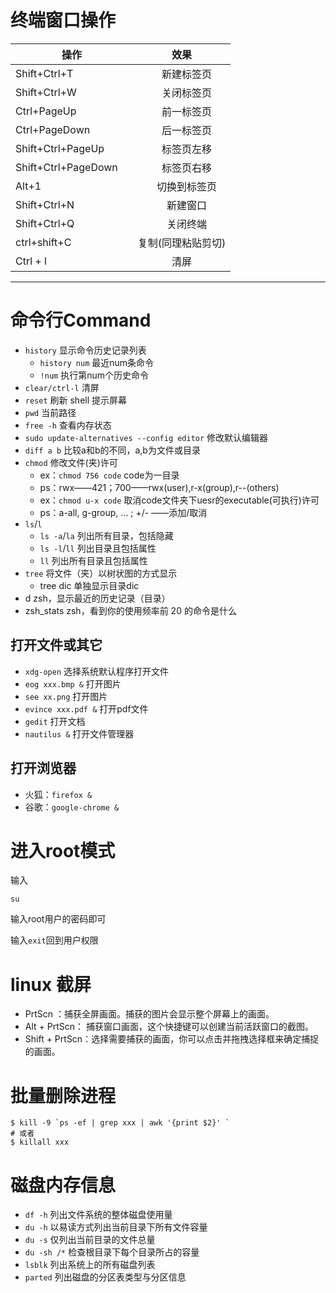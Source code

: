 # 终端窗口操作

| 操作 | 效果 |
| --- |:---:	|
| Shift+Ctrl+T　|　新建标签页 |
|Shift+Ctrl+W　|　关闭标签页 |
|Ctrl+PageUp　|　前一标签页 |
|Ctrl+PageDown　|　后一标签页 |
|Shift+Ctrl+PageUp |　标签页左移 |
|Shift+Ctrl+PageDown　|　标签页右移 |
|Alt+1　|　切换到标签页 |
|Shift+Ctrl+N　|　新建窗口 |
|Shift+Ctrl+Q　|　关闭终端 |
| ctrl+shift+C | 复制(同理粘贴剪切)|
|Ctrl + l | 清屏 |

___


# 命令行Command

+ `history`	显示命令历史记录列表
	+ `history num`		最近num条命令
	+ `!num`			执行第num个历史命令
+ `clear/ctrl-l`		清屏
+ `reset`			刷新 shell 提示屏幕
+ `pwd`			当前路径
+ `free -h`			查看内存状态
+ `sudo update-alternatives --config editor`	修改默认编辑器
+ `diff a b`	比较a和b的不同，a,b为文件或目录
+ `chmod`	修改文件(夹)许可
	+ ex：`chmod 756 code`	code为一目录
	+ ps：rwx——421；700——rwx(user),r-x(group),r--(others)
	+ ex：`chmod u-x code` 	取消code文件夹下uesr的executable(可执行)许可
	+ ps：a-all, g-group, ... ; +/- ——添加/取消
+ `ls`/`l`
	+ `ls -a`/`la`	列出所有目录，包括隐藏
	+ `ls -l`/`ll`	列出目录且包括属性
	+ `ll`			列出所有目录且包括属性
+ `tree`	将文件（夹）以树状图的方式显示
	+ tree dic	单独显示目录dic
+ d
  zsh，显示最近的历史记录（目录）
+ zsh_stats
  zsh，看到你的使用频率前 20 的命令是什么


## 打开文件或其它
+ `xdg-open`	选择系统默认程序打开文件
+ `eog xxx.bmp &`	打开图片
+ `see xx.png` 打开图片
+ `evince xxx.pdf &`	打开pdf文件
+ `gedit`		打开文档
+ `nautilus &`	打开文件管理器

## 打开浏览器
+ 火狐：`firefox &`
+ 谷歌：`google-chrome &`

# 进入root模式
输入
```
su
```
输入root用户的密码即可

输入`exit`回到用户权限

# linux 截屏
+ PrtScn ：捕获全屏画面。捕获的图片会显示整个屏幕上的画面。
+ Alt + PrtScn： 捕获窗口画面，这个快捷键可以创建当前活跃窗口的截图。
+ Shift + PrtScn：选择需要捕获的画面，你可以点击并拖拽选择框来确定捕捉的画面。

# 批量删除进程
```shell
$ kill -9 `ps -ef | grep xxx | awk '{print $2}' `
# 或者
$ killall xxx
```

# 磁盘内存信息

- `df -h`
  列出文件系统的整体磁盘使用量
- `du -h`
  以易读方式列出当前目录下所有文件容量
- `du -s`
  仅列出当前目录的文件总量
- `du -sh /*`
  检查根目录下每个目录所占的容量
- `lsblk`
  列出系统上的所有磁盘列表
- `parted`
  列出磁盘的分区表类型与分区信息